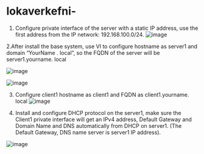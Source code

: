 # lokaverkefni-

1. Configure private interface of the server with a static IP address, use the first
address from the IP network: 192.168.100.0/24. 
![image](https://user-images.githubusercontent.com/97167360/155762288-df8a9c68-dbad-47af-96cf-d3d03187d42f.png)

2.After install the base system, use VI to configure hostname as server1 and domain “YourName . local”, so the FQDN of the server will be server1.yourname. local

![image](https://user-images.githubusercontent.com/97167360/155762404-799cb1c9-1ee3-4192-a0da-b66c86fb42f8.png)

![image](https://user-images.githubusercontent.com/97167360/155762426-4a4da185-a29e-449c-8948-54f5a8e6a6e7.png)
 
 3. Configure client1 hostname as client1 and FQDN as client1.yourname. local
 ![image](https://user-images.githubusercontent.com/97167360/155762610-092b4888-64e4-4190-8910-44779a4fe222.png)

4. Install and configure DHCP protocol on the server1, make sure the Client1
private interface will get an IPv4 address, Default Gateway and Domain Name
and DNS automatically from DHCP on server1. (The Default Gateway, DNS
name server is server1 IP address). 

![image](https://user-images.githubusercontent.com/97167360/155815422-a7820475-9912-426b-946e-6ac5c2f6fc14.png)



